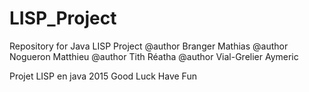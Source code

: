 # LISP_Project
Repository for Java LISP Project
@author Branger Mathias
@author Nogueron Matthieu
@author Tith Réatha
@author Vial-Grelier Aymeric


Projet LISP en java 2015
Good Luck Have Fun
